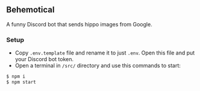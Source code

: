 ## Behemotical
A funny Discord bot that sends hippo images from Google.

### Setup
- Copy `.env.template` file and rename it to just `.env`. Open this file and put your Discord bot token.
- Open a terminal in `/src/` directory and use this commands to start:
```bash
$ npm i
$ npm start
``` 